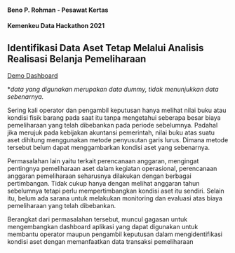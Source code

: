 #### Beno P. Rohman - Pesawat Kertas
#### Kemenkeu Data Hackathon 2021 

## Identifikasi Data Aset Tetap Melalui Analisis Realisasi Belanja Pemeliharaan

[Demo Dashboard](https://share.streamlit.io/rohman13/pemeliharaan-bmn/main/app.py)

**data yang digunakan merupakan data dummy, tidak menunjukkan data sebenarnya.*

Sering kali operator dan pengambil keputusan hanya melihat nilai buku atau kondisi fisik barang pada saat itu tanpa mengetahui seberapa besar biaya pemeliharaan yang telah dibebankan pada periode sebelumnya. Padahal jika merujuk pada kebijakan akuntansi pemerintah, nilai buku atas suatu aset dihitung menggunakan metode penyusutan garis lurus. Dimana metode tersebut belum dapat menggambarkan kondisi aset yang sebenarnya. 

Permasalahan lain yaitu terkait perencanaan anggaran, mengingat pentingnya pemeliharaan aset dalam kegiatan operasional, perencanaan anggaran pemeliharaan seharusnya dilakukan dengan berbagai pertimbangan. Tidak cukup hanya dengan melihat anggaran tahun sebelumnya tetapi perlu mempertimbangkan kondisi aset itu sendiri. Selain itu, belum ada sarana untuk melakukan monitoring dan evaluasi atas biaya pemeliharaan yang telah dibebankan. 

Berangkat dari permasalahan tersebut, muncul gagasan untuk mengembangkan dashboard aplikasi yang dapat digunakan untuk membantu operator maupun pengambil keputusan dalam mengidentifikasi kondisi aset dengan memanfaatkan data transaksi pemeliharaan
